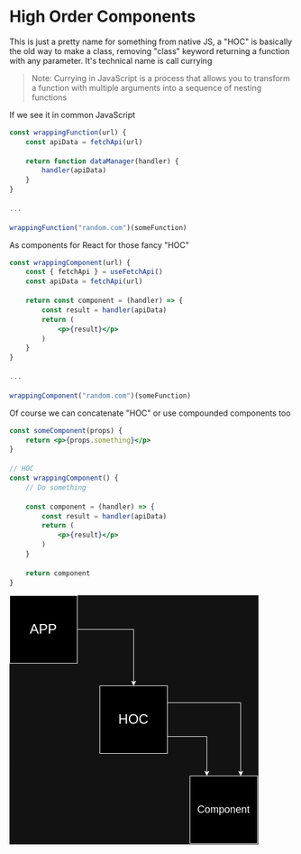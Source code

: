 # High Order Components

This is just a pretty name for something from native JS, a "HOC"
is basically the old way to make a class, removing "class" keyword
returning a function with any parameter. It's technical name is
call currying

> Note: Currying in JavaScript is a process that allows you to transform a function with multiple arguments into a sequence of nesting functions

If we see it in common JavaScript

```javascript
const wrappingFunction(url) {
    const apiData = fetchApi(url)

    return function dataManager(handler) {
        handler(apiData)
    }
}

...

wrappingFunction("random.com")(someFunction)
```

As components for React for those fancy "HOC"

```jsx
const wrappingComponent(url) {
    const { fetchApi } = useFetchApi()
    const apiData = fetchApi(url)

    return const component = (handler) => {
        const result = handler(apiData)
        return (
            <p>{result}</p>
        )
    }
}

...

wrappingComponent("random.com")(someFunction)
```

Of course we can concatenate "HOC" or use compounded components too

```jsx
const someComponent(props) {
    return <p>{props.something}</p>
}

// HOC
const wrappingComponent() {
    // Do something

    const component = (handler) => {
        const result = handler(apiData)
        return (
            <p>{result}</p>
        )
    }

    return component
}
```

![HOC](./.doc/hoc.png "HOC")
